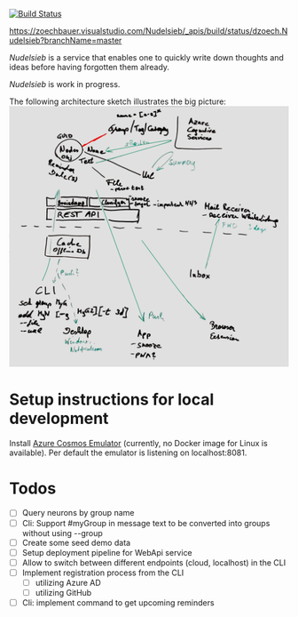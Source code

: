 [![Build Status](https://zoechbauer.visualstudio.com/Nudelsieb/_apis/build/status/dzoech.Nudelsieb?branchName=master)](https://zoechbauer.visualstudio.com/Nudelsieb/_build/latest?definitionId=2&branchName=master)

https://zoechbauer.visualstudio.com/Nudelsieb/_apis/build/status/dzoech.Nudelsieb?branchName=master

*Nudelsieb* is a service that enables one to quickly write down thoughts and ideas before having forgotten them already.

*Nudelsieb* is work in progress.

The following architecture sketch illustrates the big picture:
![Architecture sketch from first brainstorming session](misc/brainstorming/brainstormin-v1.jpeg "Architecture sketch")

# Setup instructions for local development
Install [Azure Cosmos Emulator](https://aka.ms/cosmosdb-emulator) (currently, no Docker image for Linux is available). Per default the emulator is listening on localhost:8081.

# Todos
- [ ] Query neurons by group name
- [ ] Cli: Support #myGroup in message text to be converted into groups without using --group 
- [ ] Create some seed demo data
- [ ] Setup deployment pipeline for WebApi service
- [ ] Allow to switch between different endpoints (cloud, localhost) in the CLI
- [ ] Implement registration process from the CLI 
  - [ ] utilizing Azure AD
  - [ ] utilizing GitHub 
- [ ] Cli: implement command to get upcoming reminders
